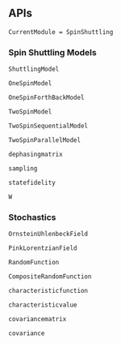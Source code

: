 
## APIs

```@meta
CurrentModule = SpinShuttling
```

### Spin Shuttling Models

```@docs
ShuttlingModel
```

```@docs
OneSpinModel
```

```@docs
OneSpinForthBackModel
```

```@docs
TwoSpinModel
```

```@docs
TwoSpinSequentialModel
```

```@docs
TwoSpinParallelModel
```

```@docs
dephasingmatrix
```

```@docs
sampling
```

```@docs
statefidelity
```

```@docs
W
```

### Stochastics

```@docs
OrnsteinUhlenbeckField
```

```@docs
PinkLorentzianField
```

```@docs
RandomFunction
```

```@docs
CompositeRandomFunction
```

```@docs
characteristicfunction
```

```@docs
characteristicvalue
```

```@docs
covariancematrix
```

```@docs
covariance
```
